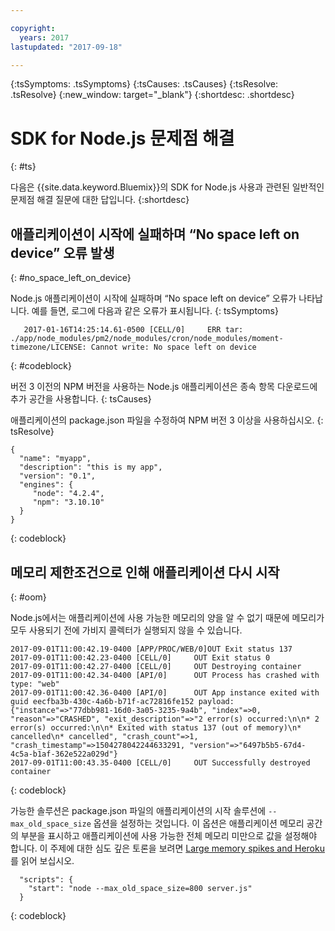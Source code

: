 ```yaml
---

copyright:
  years: 2017
lastupdated: "2017-09-18"

---
```


{:tsSymptoms: .tsSymptoms}
{:tsCauses: .tsCauses}
{:tsResolve: .tsResolve}
{:new_window: target="_blank"}
{:shortdesc: .shortdesc}

# SDK for Node.js 문제점 해결
{: #ts}


다음은 {{site.data.keyword.Bluemix}}의 SDK for Node.js 사용과 관련된 일반적인 문제점 해결 질문에 대한 답입니다.
{:shortdesc}

## 애플리케이션이 시작에 실패하며 “No space left on device” 오류 발생
{: #no_space_left_on_device}


Node.js 애플리케이션이 시작에 실패하며 “No space left on device” 오류가 나타납니다. 예를 들면, 로그에 다음과 같은 오류가 표시됩니다.
{: tsSymptoms}

```
   2017-01-16T14:25:14.61-0500 [CELL/0]     ERR tar: ./app/node_modules/pm2/node_modules/cron/node_modules/moment-timezone/LICENSE: Cannot write: No space left on device

```
{: #codeblock}

버전 3 이전의 NPM 버전을 사용하는 Node.js 애플리케이션은 종속 항목 다운로드에 추가 공간을 사용합니다.
{: tsCauses}

애플리케이션의 package.json 파일을 수정하여 NPM 버전 3 이상을 사용하십시오.
{: tsResolve}

```
{
  "name": "myapp",
  "description": "this is my app",
  "version": "0.1",
  "engines": {
     "node": "4.2.4",
     "npm": "3.10.10"
  }
}
```
{: codeblock}

## 메모리 제한조건으로 인해 애플리케이션 다시 시작
{: #oom}

Node.js에서는 애플리케이션에 사용 가능한 메모리의 양을 알 수 없기 때문에 메모리가 모두 사용되기 전에 가비지 콜렉터가 실행되지 않을 수 있습니다. 

```
2017-09-01T11:00:42.19-0400 [APP/PROC/WEB/0]OUT Exit status 137
2017-09-01T11:00:42.23-0400 [CELL/0]     OUT Exit status 0
2017-09-01T11:00:42.27-0400 [CELL/0]     OUT Destroying container
2017-09-01T11:00:42.34-0400 [API/0]      OUT Process has crashed with type: "web"
2017-09-01T11:00:42.36-0400 [API/0]      OUT App instance exited with guid eecfba3b-430c-4a6b-b71f-ac72816fe152 payload: {"instance"=>"77dbb981-16d0-3a05-3235-9a4b", "index"=>0, "reason"=>"CRASHED", "exit_description"=>"2 error(s) occurred:\n\n* 2 error(s) occurred:\n\n* Exited with status 137 (out of memory)\n* cancelled\n* cancelled", "crash_count"=>1, "crash_timestamp"=>1504278042244633291, "version"=>"6497b5b5-67d4-4c5a-b1af-362e522a029d"}
2017-09-01T11:00:43.35-0400 [CELL/0]     OUT Successfully destroyed container
```
{: codeblock}

가능한 솔루션은 package.json 파일의 애플리케이션의 시작 솔루션에 `--max_old_space_size` 옵션을 설정하는 것입니다. 이 옵션은 애플리케이션 메모리 공간의 부분을 표시하고 애플리케이션에 사용 가능한 전체 메모리 미만으로 값을 설정해야 합니다. 이 주제에 대한 심도 깊은 토론을 보려면 [Large memory spikes and Heroku](https://github.com/nodejs/node/issues/3370)를 읽어 보십시오. 
```
  "scripts": {
    "start": "node --max_old_space_size=800 server.js"
  }
```
{: codeblock}
